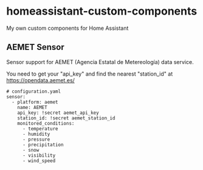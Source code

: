 # homeassistant-custom-components
My own custom components for Home Assistant


## AEMET Sensor

Sensor support for AEMET (Agencia Estatal de Metereología) data service.

You need to get your "api_key" and find the nearest "station_id"
at https://opendata.aemet.es/

```
# configuration.yaml
sensor:
  - platform: aemet
    name: AEMET
    api_key: !secret aemet_api_key
    station_id: !secret aemet_station_id
    monitored_conditions:
      - temperature
      - humidity
      - pressure
      - precipitation
      - snow
      - visibility
      - wind_speed
```
